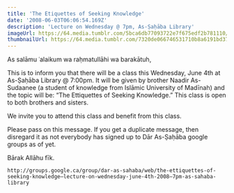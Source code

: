```yaml
---
title: 'The Etiquettes of Seeking Knowledge'
date: '2008-06-03T06:06:54.169Z'
description: 'Lecture on Wednesday @ 7pm, As-Ṣaḥāba Library'
imageUrl: https://64.media.tumblr.com/5bca6db77093722e7f675edf2b781110/tumblr_n79xzePfYR1qh0zfwo1_500.jpg
thumbnailUrl: https://64.media.tumblr.com/7320de066746531710b8a6191bd37fb1/tumblr_ni5e3ncYwM1tlg0uxo1_500.png
---
```


As salāmu ʿalaikum wa raḥmatullāhi wa barakātuh,

This is to inform you that there will be a class this Wednesday, June 4th at As-Ṣaḥāba Library @ 7:00pm. It will be given by brother Naadir As-Sudaanee (a student of knowledge from Islāmic University of Madīnah) and the topic will be: “The Ettiquettes of Seeking Knowledge.” This class is open to both brothers and sisters.

We invite you to attend this class and benefit from this class.

Please pass on this message. If you get a duplicate message, then disregard it as not everybody has signed up to Dār As-Ṣaḥāba google groups as of yet.

Bārak Allāhu fīk.

`http://groups.google.ca/group/dar-as-sahaba/web/the-ettiquettes-of-seeking-knowledge—lecture-on-wednesday-june-4th-2008–7pm-as-sahaba-library`
